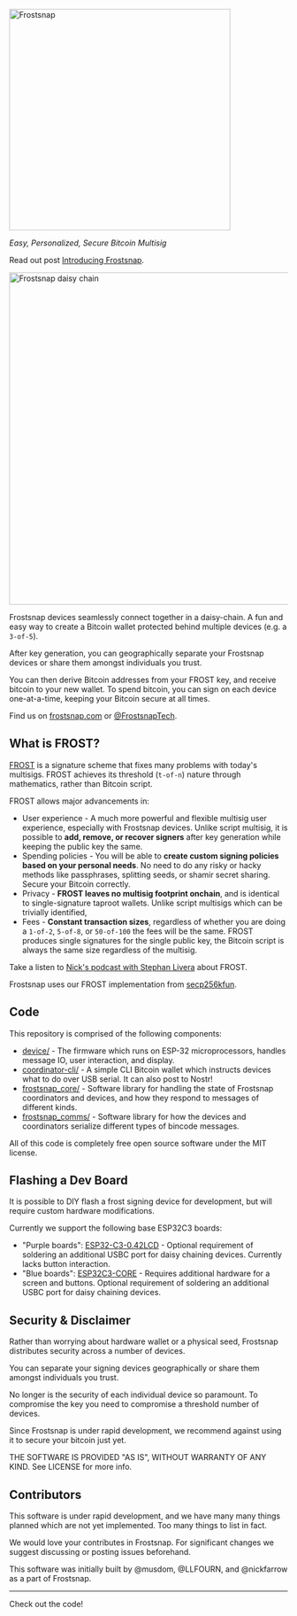 [<img alt="Frostsnap" src="https://frostsnap.com/assets/logo.svg" width=400>](https://frostsnap.com)

_Easy, Personalized, Secure Bitcoin Multisig_

Read out post [Introducing Frostsnap](https://frostsnap.com/introducing-frostsnap.html).

<img alt="Frostsnap daisy chain" src="https://frostsnap.com/frostsnap.png" width=600>

Frostsnap devices seamlessly connect together in a daisy-chain. A fun and easy way to create a Bitcoin wallet protected behind multiple devices (e.g. a `3-of-5`).

After key generation, you can geographically separate your Frostsnap devices or share them amongst individuals you trust.

You can then derive Bitcoin addresses from your FROST key, and receive bitcoin to your new wallet. To spend bitcoin, you can sign on each device one-at-a-time, keeping your Bitcoin secure at all times.

Find us on [frostsnap.com](https://frostsnap.com) or [@FrostsnapTech](https://twitter.com/FrostsnapTech).

## What is FROST?

[FROST](https://eprint.iacr.org/2020/852.pdf) is a signature scheme that fixes many problems with today's multisigs. FROST achieves its threshold (`t-of-n`) nature through mathematics, rather than Bitcoin script.

FROST allows major advancements in:

- User experience - A much more powerful and flexible multisig user experience, especially with Frostsnap devices. Unlike script multisig, it is possible to **add, remove, or recover signers** after key generation while keeping the public key the same.
- Spending policies - You will be able to **create custom signing policies based on your personal needs**. No need to do any risky or hacky methods like passphrases, splitting seeds, or shamir secret sharing. Secure your Bitcoin correctly.
- Privacy - **FROST leaves no multisig footprint onchain**, and is identical to single-signature taproot wallets. Unlike script multisigs which can be trivially identified,
- Fees - **Constant transaction sizes**, regardless of whether you are doing a `1-of-2`, `5-of-8`, or `50-of-100` the fees will be the same. FROST produces single signatures for the single public key, the Bitcoin script is always the same size regardless of the multisig.

Take a listen to [Nick's podcast with Stephan Livera](https://stephanlivera.com/episode/476/) about FROST.

Frostsnap uses our FROST implementation from [secp256kfun](https://docs.rs/schnorr_fun/latest/schnorr_fun/frost/index.html).

## Code

This repository is comprised of the following components:

- [device/](/device/) - The firmware which runs on ESP-32 microprocessors, handles message IO, user interaction, and display.
- [coordinator-cli/](/coordinator-cli/) - A simple CLI Bitcoin wallet which instructs devices what to do over USB serial. It can also post to Nostr!
- [frostsnap_core/](/frostsnap_core/) - Software library for handling the state of Frostsnap coordinators and devices, and how they respond to messages of different kinds.
- [frostsnap_comms/](/frostsnap_comms/) - Software library for how the devices and coordinators serialize different types of bincode messages.

All of this code is completely free open source software under the MIT license.

## Flashing a Dev Board

It is possible to DIY flash a frost signing device for development, but will require custom hardware modifications.

Currently we support the following base ESP32C3 boards:

- "Purple boards": [ESP32-C3-0.42LCD](https://github.com/01Space/ESP32-C3-0.42LCD) - Optional requirement of soldering an additional USBC port for daisy chaining devices. Currently lacks button interaction.
- "Blue boards": [ESP32C3-CORE](https://wiki.luatos.com/chips/esp32c3/board.html) - Requires additional hardware for a screen and buttons. Optional requirement of soldering an additional USBC port for daisy chaining devices.

## Security & Disclaimer

Rather than worrying about hardware wallet or a physical seed, Frostsnap distributes security across a number of devices.

You can separate your signing devices geographically or share them amongst individuals you trust.

No longer is the security of each individual device so paramount. To compromise the key you need to compromise a threshold number of devices.

Since Frostsnap is under rapid development, we recommend against using it to secure your bitcoin just yet.

THE SOFTWARE IS PROVIDED "AS IS", WITHOUT WARRANTY OF ANY KIND. See LICENSE for more info.

## Contributors

This software is under rapid development, and we have many many things planned which are not yet implemented. Too many things to list in fact.

We would love your contributes in Frostsnap. For significant changes we suggest discussing or posting issues beforehand.

This software was initially built by @musdom, @LLFOURN, and @nickfarrow as a part of Frostsnap.

---

Check out the code!

